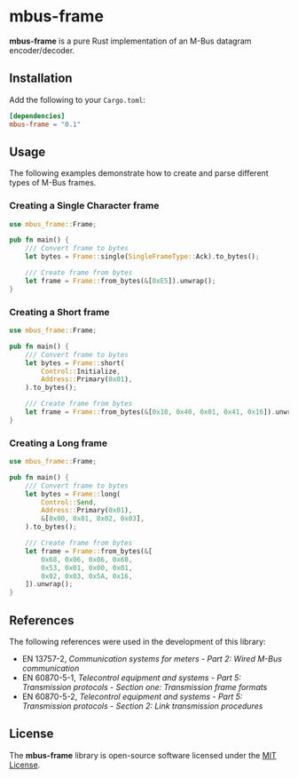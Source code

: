 # mbus-frame

**mbus-frame** is a pure Rust implementation of an M-Bus datagram encoder/decoder.

## Installation

Add the following to your `Cargo.toml`:

```toml
[dependencies]
mbus-frame = "0.1"
```

## Usage

The following examples demonstrate how to create and parse different types of 
M-Bus frames.

### Creating a Single Character frame

```rust
use mbus_frame::Frame;

pub fn main() {
    /// Convert frame to bytes
    let bytes = Frame::single(SingleFrameType::Ack).to_bytes();

    /// Create frame from bytes
    let frame = Frame::from_bytes(&[0xE5]).unwrap();
}
```

### Creating a Short frame

```rust
use mbus_frame::Frame;

pub fn main() {
    /// Convert frame to bytes
    let bytes = Frame::short(
        Control::Initialize, 
        Address::Primary(0x01),
    ).to_bytes();

    /// Create frame from bytes
    let frame = Frame::from_bytes(&[0x10, 0x40, 0x01, 0x41, 0x16]).unwrap();
}
```

### Creating a Long frame

```rust
use mbus_frame::Frame;

pub fn main() {
    /// Convert frame to bytes
    let bytes = Frame::long(
        Control::Send, 
        Address::Primary(0x01), 
        &[0x00, 0x01, 0x02, 0x03],
    ).to_bytes();

    /// Create frame from bytes
    let frame = Frame::from_bytes(&[
        0x68, 0x06, 0x06, 0x68,
        0x53, 0x01, 0x00, 0x01,
        0x02, 0x03, 0x5A, 0x16,
    ]).unwrap();
}
```

## References

The following references were used in the development of this library:

- EN 13757-2, _Communication systems for meters - Part 2: Wired M-Bus communication_
- EN 60870-5-1, _Telecontrol equipment and systems - Part 5: Transmission protocols - Section one: Transmission frame formats_
- EN 60870-5-2, _Telecontrol equipment and systems - Part 5: Transmission protocols - Section 2: Link transmission procedures_

## License

The **mbus-frame** library is open-source software licensed under the [MIT License](LICENSE).
